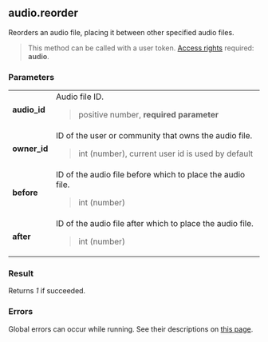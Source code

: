 ## audio.reorder

Reorders an audio file, placing it between other specified audio files.

> This method can be called with a user token. [Access rights](https://vk.com/dev/permissions) required: **audio**.

### Parameters

<table>
  <tr>
    <td>
      <b>audio_id</b>
    </td>
    <td>
      Audio file ID.
      <blockquote>
        positive number, <b>required parameter</b>
      </blockquote>
    </td>
  </tr>
  <tr>
    <td>
      <b>owner_id</b>
    </td>
    <td>
      ID of the user or community that owns the audio file.
      <blockquote>
        int (number), current user id is used by default
      </blockquote>
    </td>
  </tr>
  <tr>
    <td>
      <b>before</b>
    </td>
    <td>
      ID of the audio file before which to place the audio file.
      <blockquote>
        int (number)
      </blockquote>
    </td>
  </tr>
  <tr>
    <td>
      <b>after</b>
    </td>
    <td>
      ID of the audio file after which to place the audio file.
      <blockquote>
        int (number)
      </blockquote>
    </td>
  </tr>
</table>

### Result

Returns <i>1</i> if succeeded. 

### Errors

Global errors can occur while running. See their descriptions on [this page](https://vk.com/dev/errors).